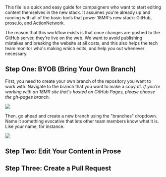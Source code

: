 This file is a quick and easy guide for campaigners who want to start editing content themselves in the new stack. It assumes you're already up and running with all of the basic tools that power 18MR's new stack: GitHub, prose.io, and ActionNetwork.

The reason that this workflow exists is that once changes are pushed to the GitHub server, they're live on the web. We want to avoid publishing mistakes and breaking the website at all costs, and this also helps the tech team monitor who's making which edits, and help you out whenever necessary.

## Step One: BYOB (Bring Your Own Branch)

First, you need to create your own branch of the repository you want to work with. Navigate to the branch that you want to make a copy of. _If you're working with an 18MR site that's hosted on GitHub Pages, please choose the gh-pages branch._

<img src="https://cloud.githubusercontent.com/assets/2704279/4381217/b986275c-4372-11e4-8e0d-d5fda92fd6c0.PNG">

Then, go ahead and create a new branch using the "branches" dropdown. Name it something evocative that lets other team members know what it is. Like your name, for instance.

<img src="https://cloud.githubusercontent.com/assets/2704279/4381214/b66cfc3a-4372-11e4-8b05-94dd678574c3.PNG">

## Step Two: Edit Your Content in Prose

## Step Three: Create a Pull Request